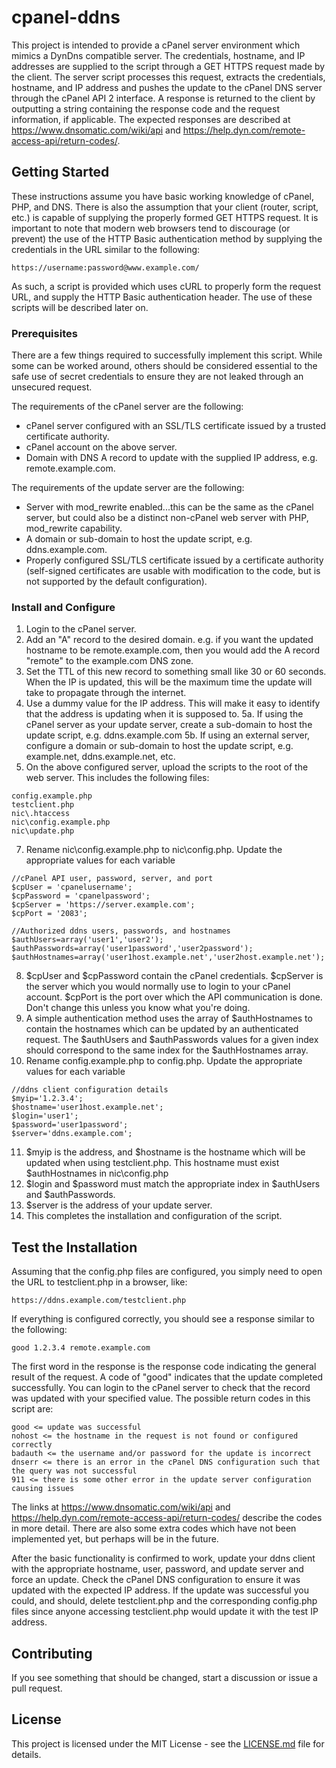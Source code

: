 # cpanel-ddns

This project is intended to provide a cPanel server environment which mimics a DynDns compatible server. The credentials, hostname, and IP addresses are supplied to the script through a GET HTTPS request made by the client. The server script processes this request, extracts the credentials, hostname, and IP address and pushes the update to the cPanel DNS server through the cPanel API 2 interface. A response is returned to the client by outputting a string containing the response code and the request information, if applicable. The expected responses are described at https://www.dnsomatic.com/wiki/api and https://help.dyn.com/remote-access-api/return-codes/.

## Getting Started

These instructions assume you have basic working knowledge of cPanel, PHP, and DNS. There is also the assumption that your client (router, script, etc.) is capable of supplying the properly formed GET HTTPS request. It is important to note that modern web browsers tend to discourage (or prevent) the use of the HTTP Basic authentication method by supplying the credentials in the URL similar to the following:

```
https://username:password@www.example.com/
```

As such, a script is provided which uses cURL to properly form the request URL, and supply the HTTP Basic authentication header. The use of these scripts will be described later on.

### Prerequisites

There are a few things required to successfully implement this script. While some can be worked around, others should be considered essential to the safe use of secret credentials to ensure they are not leaked through an unsecured request.

The requirements of the cPanel server are the following:

* cPanel server configured with an SSL/TLS certificate issued by a trusted certificate authority.
* cPanel account on the above server.
* Domain with DNS A record to update with the supplied IP address, e.g. remote.example.com.

The requirements of the update server are the following:

* Server with mod_rewrite enabled...this can be the same as the cPanel server, but could also be a distinct non-cPanel web server with PHP, mod_rewrite capability.
* A domain or sub-domain to host the update script, e.g. ddns.example.com.
* Properly configured SSL/TLS certificate issued by a certificate authority (self-signed certificates are usable with modification to the code, but is not supported by the default configuration).

### Install and Configure

1. Login to the cPanel server.
2. Add an "A" record to the desired domain. e.g. if you want the updated hostname to be remote.example.com, then you would add the A record "remote" to the example.com DNS zone.
3. Set the TTL of this new record to something small like 30 or 60 seconds. When the IP is updated, this will be the maximum time the update will take to propagate through the internet.
4. Use a dummy value for the IP address. This will make it easy to identify that the address is updating when it is supposed to.
5a. If using the cPanel server as your update server, create a sub-domain to host the update script, e.g. ddns.example.com
5b. If using an external server, configure a domain or sub-domain to host the update script, e.g. example.net, ddns.example.net, etc.
6. On the above configured server, upload the scripts to the root of the web server. This includes the following files:
```
config.example.php
testclient.php
nic\.htaccess
nic\config.example.php
nic\update.php
```
7. Rename nic\config.example.php to nic\config.php. Update the appropriate values for each variable
```
//cPanel API user, password, server, and port
$cpUser = 'cpanelusername';
$cpPassword = 'cpanelpassword';
$cpServer = 'https://server.example.com';
$cpPort = '2083';

//Authorized ddns users, passwords, and hostnames
$authUsers=array('user1','user2');
$authPasswords=array('user1password','user2password');
$authHostnames=array('user1host.example.net','user2host.example.net');
```
8. $cpUser and $cpPassword contain the cPanel credentials. $cpServer is the server which you would normally use to login to your cPanel account. $cpPort is the port over which the API communication is done. Don't change this unless you know what you're doing.
9. A simple authentication method uses the array of $authHostnames to contain the hostnames which can be updated by an authenticated request. The $authUsers and $authPasswords values for a given index should correspond to the same index for the $authHostnames array.
10. Rename config.example.php to config.php. Update the appropriate values for each variable
```
//ddns client configuration details
$myip='1.2.3.4';
$hostname='user1host.example.net';
$login='user1';
$password='user1password';
$server='ddns.example.com';
```
11. $myip is the address, and $hostname is the hostname which will be updated when using testclient.php. This hostname must exist $authHostnames in nic\config.php
12. $login and $password must match the appropriate index in $authUsers and $authPasswords.
13. $server is the address of your update server.
14. This completes the installation and configuration of the script. 

## Test the Installation

Assuming that the config.php files are configured, you simply need to open the URL to testclient.php in a browser, like:
```
https://ddns.example.com/testclient.php
```

If everything is configured correctly, you should see a response similar to the following:
```
good 1.2.3.4 remote.example.com
```

The first word in the response is the response code indicating the general result of the request. A code of "good" indicates that the update completed successfully. You can login to the cPanel server to check that the record was updated with your specified value. The possible return codes in this script are:
```
good <= update was successful
nohost <= the hostname in the request is not found or configured correctly
badauth <= the username and/or password for the update is incorrect
dnserr <= there is an error in the cPanel DNS configuration such that the query was not successful
911 <= there is some other error in the update server configuration causing issues
```

The links at https://www.dnsomatic.com/wiki/api and https://help.dyn.com/remote-access-api/return-codes/ describe the codes in more detail. There are also some extra codes which have not been implemented yet, but perhaps will be in the future.

After the basic functionality is confirmed to work, update your ddns client with the appropriate hostname, user, password, and update server and force an update. Check the cPanel DNS configuration to ensure it was updated with the expected IP address. If the update was successful you could, and should, delete testclient.php and the corresponding config.php files since anyone accessing testclient.php would update it with the test IP address.

## Contributing

If you see something that should be changed, start a discussion or issue a pull request.

## License

This project is licensed under the MIT License - see the [LICENSE.md](LICENSE.md) file for details.
